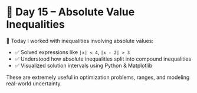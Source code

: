 # 📘 Day 15 – Absolute Value Inequalities

🧠 Today I worked with inequalities involving absolute values:
- ✅ Solved expressions like `|x| < 4`, `|x - 2| > 3`
- ✅ Understood how absolute inequalities split into compound inequalities
- ✅ Visualized solution intervals using Python & Matplotlib

These are extremely useful in optimization problems, ranges, and modeling real-world uncertainty.